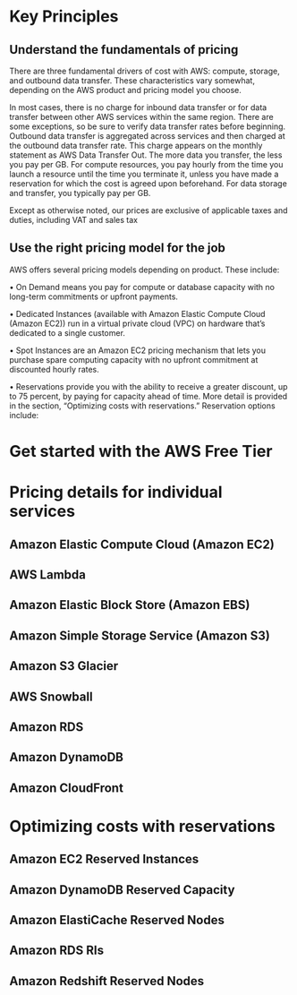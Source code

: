 # Key Principles

## Understand the fundamentals of pricing

There are three fundamental drivers of cost with AWS: compute, storage, and outbound data transfer. These characteristics vary somewhat, depending on the AWS product and pricing model you choose.

In most cases, there is no charge for inbound data transfer or for data transfer between other AWS services within the same region. There are some exceptions, so be sure to verify data transfer rates before beginning. Outbound data transfer is aggregated across services and then charged at the outbound data transfer rate. This charge appears on the monthly statement as AWS Data Transfer Out. The more data you transfer, the less you pay per GB. For compute resources, you pay hourly from the time you launch a resource until the time you terminate it, unless you have made a reservation for which the cost is agreed upon beforehand. For data storage and transfer, you typically pay per GB.

Except as otherwise noted, our prices are exclusive of applicable taxes and duties, including VAT and sales tax

## Use the right pricing model for the job

AWS offers several pricing models depending on product. These include:

• On Demand means you pay for compute or database capacity with no long-term commitments or upfront payments.

• Dedicated Instances \(available with Amazon Elastic Compute Cloud \(Amazon EC2\)\) run in a virtual private cloud \(VPC\) on hardware that’s dedicated to a single customer.

• Spot Instances are an Amazon EC2 pricing mechanism that lets you purchase spare computing capacity with no upfront commitment at discounted hourly rates.

• Reservations provide you with the ability to receive a greater discount, up to 75 percent, by paying for capacity ahead of time. More detail is provided in the section, “Optimizing costs with reservations.” Reservation options include:

# Get started with the AWS Free Tier

# Pricing details for individual services

## Amazon Elastic Compute Cloud \(Amazon EC2\)

## AWS Lambda

## Amazon Elastic Block Store \(Amazon EBS\)

## Amazon Simple Storage Service \(Amazon S3\)

## Amazon S3 Glacier

## AWS Snowball

## Amazon RDS

## Amazon DynamoDB

## Amazon CloudFront

# Optimizing costs with reservations

## Amazon EC2 Reserved Instances

## Amazon DynamoDB Reserved Capacity

## Amazon ElastiCache Reserved Nodes

## Amazon RDS RIs

## Amazon Redshift Reserved Nodes



